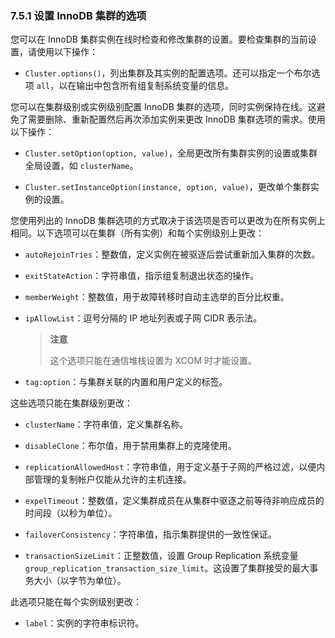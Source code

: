 ### 7.5.1 设置 InnoDB 集群的选项

您可以在 InnoDB 集群实例在线时检查和修改集群的设置。要检查集群的当前设置，请使用以下操作：

- `Cluster.options()`，列出集群及其实例的配置选项。还可以指定一个布尔选项 `all`，以在输出中包含所有组复制系统变量的信息。

您可以在集群级别或实例级别配置 InnoDB 集群的选项，同时实例保持在线。这避免了需要删除、重新配置然后再次添加实例来更改 InnoDB 集群选项的需求。使用以下操作：

- `Cluster.setOption(option, value)`，全局更改所有集群实例的设置或集群全局设置，如 `clusterName`。
  
- `Cluster.setInstanceOption(instance, option, value)`，更改单个集群实例的设置。

您使用列出的 InnoDB 集群选项的方式取决于该选项是否可以更改为在所有实例上相同。以下选项可以在集群（所有实例）和每个实例级别上更改：

- `autoRejoinTries`：整数值，定义实例在被驱逐后尝试重新加入集群的次数。

- `exitStateAction`：字符串值，指示组复制退出状态的操作。

- `memberWeight`：整数值，用于故障转移时自动主选举的百分比权重。

- `ipAllowList`：逗号分隔的 IP 地址列表或子网 CIDR 表示法。

  > **注意**
  >
  > 这个选项只能在通信堆栈设置为 XCOM 时才能设置。

- `tag:option`：与集群关联的内置和用户定义的标签。

这些选项只能在集群级别更改：

- `clusterName`：字符串值，定义集群名称。

- `disableClone`：布尔值，用于禁用集群上的克隆使用。

- `replicationAllowedHost`：字符串值，用于定义基于子网的严格过滤，以便内部管理的复制帐户仅能从允许的主机连接。

- `expelTimeout`：整数值，定义集群成员在从集群中驱逐之前等待非响应成员的时间段（以秒为单位）。

- `failoverConsistency`：字符串值，指示集群提供的一致性保证。

- `transactionSizeLimit`：正整数值，设置 Group Replication 系统变量 `group_replication_transaction_size_limit`。这设置了集群接受的最大事务大小（以字节为单位）。

此选项只能在每个实例级别更改：

- `label`：实例的字符串标识符。